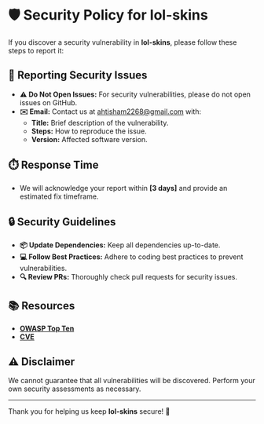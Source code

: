 # 🛡️ Security Policy for lol-skins

If you discover a security vulnerability in **lol-skins**, please follow these steps to report it:

## 🚨 Reporting Security Issues
- **⚠️ Do Not Open Issues:** For security vulnerabilities, please do not open issues on GitHub.
- **✉️ Email:** Contact us at [ahtisham2268@gmail.com](ahtisham2268@gmail.com) with:
  - **Title:** Brief description of the vulnerability.
  - **Steps:** How to reproduce the issue.
  - **Version:** Affected software version.

## ⏱️ Response Time
- We will acknowledge your report within **[3 days]** and provide an estimated fix timeframe.

## 🔒 Security Guidelines
- **📦 Update Dependencies:** Keep all dependencies up-to-date.
- **💻 Follow Best Practices:** Adhere to coding best practices to prevent vulnerabilities.
- **🔍 Review PRs:** Thoroughly check pull requests for security issues.

## 📚 Resources
- **[OWASP Top Ten](https://owasp.org/www-project-top-ten/)**
- **[CVE](https://cve.mitre.org/)**

## ⚠️ Disclaimer
We cannot guarantee that all vulnerabilities will be discovered. Perform your own security assessments as necessary.

---

Thank you for helping us keep **lol-skins** secure! 💖
